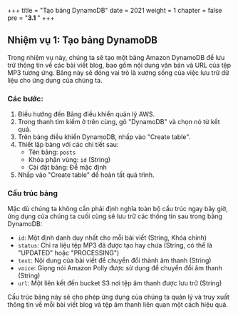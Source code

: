 +++
title = "Tạo bảng DynamoDB"
date = 2021
weight = 1
chapter = false
pre = "<b>3.1 </b>"
+++

## Nhiệm vụ 1: Tạo bảng DynamoDB

Trong nhiệm vụ này, chúng ta sẽ tạo một bảng Amazon DynamoDB để lưu trữ thông tin về các bài viết blog, bao gồm nội dung văn bản và URL của tệp MP3 tương ứng. Bảng này sẽ đóng vai trò là xương sống của việc lưu trữ dữ liệu cho ứng dụng của chúng ta.

### Các bước:

1. Điều hướng đến Bảng điều khiển quản lý AWS.
2. Trong thanh tìm kiếm ở trên cùng, gõ "DynamoDB" và chọn nó từ kết quả.
3. Trên bảng điều khiển DynamoDB, nhấp vào "Create table".
4. Thiết lập bảng với các chi tiết sau:
   - Tên bảng: `posts`
   - Khóa phân vùng: `id` (String)
   - Cài đặt bảng: Để mặc định
5. Nhấp vào "Create table" để hoàn tất quá trình.

### Cấu trúc bảng

Mặc dù chúng ta không cần phải định nghĩa toàn bộ cấu trúc ngay bây giờ, ứng dụng của chúng ta cuối cùng sẽ lưu trữ các thông tin sau trong bảng DynamoDB:

- `id`: Một định danh duy nhất cho mỗi bài viết (String, Khóa chính)
- `status`: Chỉ ra liệu tệp MP3 đã được tạo hay chưa (String, có thể là "UPDATED" hoặc "PROCESSING")
- `text`: Nội dung của bài viết để chuyển đổi thành âm thanh (String)
- `voice`: Giọng nói Amazon Polly được sử dụng để chuyển đổi âm thanh (String)
- `url`: Một liên kết đến bucket S3 nơi tệp âm thanh được lưu trữ (String)

Cấu trúc bảng này sẽ cho phép ứng dụng của chúng ta quản lý và truy xuất thông tin về mỗi bài viết blog và tệp âm thanh liên quan một cách hiệu quả.
